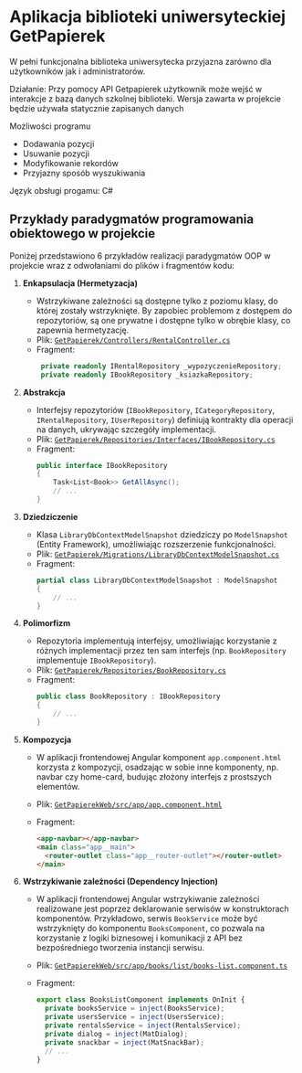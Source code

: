 # Aplikacja biblioteki uniwersyteckiej GetPapierek

W pełni funkcjonalna biblioteka uniwersytecka przyjazna zarówno dla użytkowników jak i administratorów.

Działanie:
Przy pomocy API Getpapierek użytkownik może wejść w interakcje z bazą danych szkolnej biblioteki. Wersja zawarta w projekcie będzie używała statycznie zapisanych danych

Możliwości programu

- Dodawania pozycji
- Usuwanie pozycji
- Modyfikowanie rekordów
- Przyjazny sposób wyszukiwania

Język obsługi progamu: C#

## Przykłady paradygmatów programowania obiektowego w projekcie

Poniżej przedstawiono 6 przykładów realizacji paradygmatów OOP w projekcie wraz z odwołaniami do plików i fragmentów kodu:

1. **Enkapsulacja (Hermetyzacja)**

   - Wstrzykiwane zależności są dostępne tylko z poziomu klasy, do której zostały wstrzyknięte. By zapobiec problemom z dostępem do repozytoriów, są one prywatne i dostępne tylko w obrębie klasy, co zapewnia hermetyzację.
   - Plik: [`GetPapierek/Controllers/RentalController.cs`](GetPapierek/Controllers/RentalController.cs)
   - Fragment:
     ```csharp
      private readonly IRentalRepository _wypozyczenieRepository;
      private readonly IBookRepository _ksiazkaRepository;
     ```

2. **Abstrakcja**

   - Interfejsy repozytoriów (`IBookRepository`, `ICategoryRepository`, `IRentalRepository`, `IUserRepository`) definiują kontrakty dla operacji na danych, ukrywając szczegóły implementacji.
   - Plik: [`GetPapierek/Repositories/Interfaces/IBookRepository.cs`](GetPapierek/Repositories/Interfaces/IBookRepository.cs)
   - Fragment:
     ```csharp
     public interface IBookRepository
     {
         Task<List<Book>> GetAllAsync();
         // ...
     }
     ```

3. **Dziedziczenie**

   - Klasa `LibraryDbContextModelSnapshot` dziedziczy po `ModelSnapshot` (Entity Framework), umożliwiając rozszerzenie funkcjonalności.
   - Plik: [`GetPapierek/Migrations/LibraryDbContextModelSnapshot.cs`](GetPapierek/Migrations/LibraryDbContextModelSnapshot.cs)
   - Fragment:
     ```csharp
     partial class LibraryDbContextModelSnapshot : ModelSnapshot
     {
         // ...
     }
     ```

4. **Polimorfizm**

   - Repozytoria implementują interfejsy, umożliwiając korzystanie z różnych implementacji przez ten sam interfejs (np. `BookRepository` implementuje `IBookRepository`).
   - Plik: [`GetPapierek/Repositories/BookRepository.cs`](GetPapierek/Repositories/BookRepository.cs)
   - Fragment:
     ```csharp
     public class BookRepository : IBookRepository
     {
         // ...
     }
     ```

5. **Kompozycja**

   - W aplikacji frontendowej Angular komponent `app.component.html` korzysta z kompozycji, osadzając w sobie inne komponenty, np. navbar czy home-card, budując złożony interfejs z prostszych elementów.
   - Plik: [`GetPapierekWeb/src/app/app.component.html`](GetPapierekWeb/src/app/app.component.html)
   - Fragment:

     ```html
     <app-navbar></app-navbar>
     <main class="app__main">
       <router-outlet class="app__router-outlet"></router-outlet>
     </main>
     ```

6. **Wstrzykiwanie zależności (Dependency Injection)**

   - W aplikacji frontendowej Angular wstrzykiwanie zależności realizowane jest poprzez deklarowanie serwisów w konstruktorach komponentów. Przykładowo, serwis `BookService` może być wstrzyknięty do komponentu `BooksComponent`, co pozwala na korzystanie z logiki biznesowej i komunikacji z API bez bezpośredniego tworzenia instancji serwisu.
   - Plik: [`GetPapierekWeb/src/app/books/list/books-list.component.ts`](GetPapierekWeb/src/app/books/list/books-list.component.ts)
   - Fragment:

     ```typescript
     export class BooksListComponent implements OnInit {
       private booksService = inject(BooksService);
       private usersService = inject(UsersService);
       private rentalsService = inject(RentalsService);
       private dialog = inject(MatDialog);
       private snackbar = inject(MatSnackBar);
       // ...
     }
     ```
